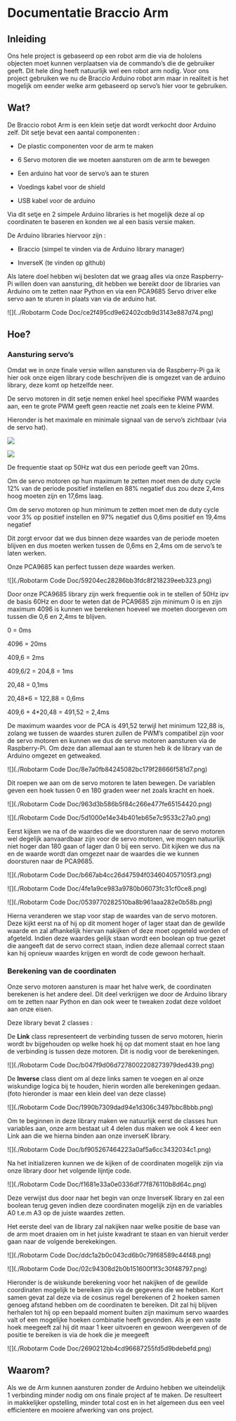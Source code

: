 Documentatie Braccio Arm
========================

Inleiding
---------

Ons hele project is gebaseerd op een robot arm die via de hololens objecten moet
kunnen verplaatsen via de commando’s die de gebruiker geeft. Dit hele ding heeft
natuurlijk wel een robot arm nodig. Voor ons project gebruiken we nu de Braccio
Arduino robot arm maar in realiteit is het mogelijk om eender welke arm
gebaseerd op servo’s hier voor te gebruiken.

Wat?
----

De Braccio robot Arm is een klein setje dat wordt verkocht door Arduino zelf.
Dit setje bevat een aantal componenten :

-   De plastic componenten voor de arm te maken

-   6 Servo motoren die we moeten aansturen om de arm te bewegen

-   Een arduino hat voor de servo’s aan te sturen

-   Voedings kabel voor de shield

-   USB kabel voor de arduino

Via dit setje en 2 simpele Arduino libraries is het mogelijk deze al op
coordinaten te baseren en konden we al een basis versie maken.

De Arduino libraries hiervoor zijn :

-   Braccio (simpel te vinden via de Arduino library manager)

-   InverseK (te vinden op github)

Als latere doel hebben wij besloten dat we graag alles via onze Raspberry-Pi
willen doen van aansturing, dit hebben we bereikt door de libraries van Arduino
om te zetten naar Python en via een PCA9685 Servo driver elke servo aan te
sturen in plaats van via de arduino hat.

![](../Robotarm Code Doc/ce2f495cd9e62402cdb9d3143e887d74.png)

Hoe?
----

### Aansturing servo’s

Omdat we in onze finale versie willen aansturen via de Raspberry-Pi ga ik hier
ook onze eigen library code beschrijven die is omgezet van de arduino library,
deze komt op hetzelfde neer.

De servo motoren in dit setje nemen enkel heel specifieke PWM waardes aan, een
te grote PWM geeft geen reactie net zoals een te kleine PWM.

Hieronder is het maximale en minimale signaal van de servo’s zichtbaar (via de
servo hat).

![](media/428a44e376874244c19a5cf6fb33e58a.jpg)

![](media/6d3c290967e9f8eb105deb0ebad0aa78.jpg)

De frequentie staat op 50Hz wat dus een periode geeft van 20ms.

Om de servo motoren op hun maximum te zetten moet men de duty cycle 12% van de
periode positief instellen en 88% negatief dus zou deze 2,4ms hoog moeten zijn
en 17,6ms laag.

Om de servo motoren op hun minimum te zetten moet men de duty cycle voor 3% op
positief instellen en 97% negatief dus 0,6ms positief en 19,4ms negatief

Dit zorgt ervoor dat we dus binnen deze waardes van de periode moeten blijven en
dus moeten werken tussen de 0,6ms en 2,4ms om de servo’s te laten werken.

Onze PCA9685 kan perfect tussen deze waardes werken.

![](./Robotarm Code Doc/59204ec28286bb3fdc8f218239eeb323.png)

Door onze PCA9685 library zijn werk frequentie ook in te stellen of 50Hz ipv de
basis 60Hz en door te weten dat de PCA9685 zijn minimum 0 is en zijn maximum
4096 is kunnen we berekenen hoeveel we moeten doorgeven om tussen die 0,6 en
2,4ms te blijven.

0 = 0ms

4096 = 20ms

409,6 = 2ms

409,6/2 = 204,8 = 1ms

20,48 = 0,1ms

20,48\*6 = 122,88 = 0,6ms

409,6 + 4\*20,48 = 491,52 = 2,4ms

De maximum waardes voor de PCA is 491,52 terwijl het minimum 122,88 is, zolang
we tussen de waardes sturen zullen de PWM’s compatibel zijn voor de servo
motoren en kunnen we dus de servo motoren aansturen via de Raspberry-Pi. Om deze
dan allemaal aan te sturen heb ik de library van de Arduino omgezet en
getweaked.

![](./Robotarm Code Doc/8e7a0fb84245082bc179f28666f581d7.png)

Dit roepen we aan om de servo motoren te laten bewegen. De variablen geven een
hoek tussen 0 en 180 graden weer net zoals kracht en hoek.

![](./Robotarm Code Doc/963d3b586b5f84c266e477fe65154420.png)

![](./Robotarm Code Doc/5d1000e14e34b401eb65e7c9533c27a0.png)

Eerst kijken we na of de waardes die we doorsturen naar de servo motoren wel
degelijk aanvaardbaar zijn voor de servo motoren, we mogen natuurlijk niet hoger
dan 180 gaan of lager dan 0 bij een servo. Dit kijken we dus na en de waarde
wordt dan omgezet naar de waardes die we kunnen doorsturen naar de PCA9685.

![](./Robotarm Code Doc/b667ab4cc26d47594f034604057105f3.png)

![](./Robotarm Code Doc/4fe1a9ce983a9780b06073fc31cf0ce8.png)

![](./Robotarm Code Doc/0539770282510ba8b961aaa282e0b58b.png)

Hierna veranderen we stap voor stap de waardes van de servo motoren. Deze kijkt
eerst na of hij op dit moment hoger of lager staat dan de gewilde waarde en zal
afhankelijk hiervan nakijken of deze moet opgeteld worden of afgeteld. Indien
deze waardes gelijk staan wordt een boolean op true gezet die aangeeft dat de
servo correct staan, indien deze allemaal correct staan kan hij opnieuw waardes
krijgen en wordt de code gewoon herhaalt.

### Berekening van de coordinaten

Onze servo motoren aansturen is maar het halve werk, de coordinaten berekenen is
het andere deel. Dit deel verkrijgen we door de Arduino library om te zetten
naar Python en dan ook weer te tweaken zodat deze voldoet aan onze eisen.

Deze library bevat 2 classes :

De **Link** class representeert de verbinding tussen de servo motoren, hierin
wordt bv bijgehouden op welke hoek hij op dat moment staat en hoe lang de
verbinding is tussen deze motoren. Dit is nodig voor de berekeningen.

![](./Robotarm Code Doc/b047f9d06d7278002208273979ded439.png)

De **Inverse** class dient om al deze links samen te voegen en al onze
wiskundige logica bij te houden, hierin worden alle berekeningen gedaan. (foto
hieronder is maar een klein deel van deze classe)

![](./Robotarm Code Doc/1990b7309dad94e1d306c3497bbc8bbb.png)

Om te beginnen in deze library maken we natuurlijk eerst de classes hun
variables aan, onze arm bestaat uit 4 delen dus maken we ook 4 keer een Link aan
die we hierna binden aan onze inverseK library.

![](./Robotarm Code Doc/bf905267464223a0af5a6cc3432034c1.png)

Na het initializeren kunnen we de kijken of de coordinaten mogelijk zijn via
onze library door het volgende lijntje code.

![](./Robotarm Code Doc/f1681e33a0e0336df77f876110b8d64c.png)

Deze verwijst dus door naar het begin van onze InverseK library en zal een
boolean terug geven indien deze coordinaten mogelijk zijn en de variables A0
t.e.m A3 op de juiste waardes zetten.

Het eerste deel van de library zal nakijken naar welke positie de base van de
arm moet draaien om in het juiste kwadrant te staan en van hieruit verder gaan
naar de volgende berekekingen.

![](./Robotarm Code Doc/ddc1a2b0c043cd6b0c79f68589c44f48.png)

![](./Robotarm Code Doc/02c94308d2b0b151600f1f3c30f48797.png)

Hieronder is de wiskunde berekening voor het nakijken of de gewilde coordinaten
mogelijk te bereiken zijn via de gegevens die we hebben. Kort samen gevat zal
deze via de cosinus regel berekenen of 2 hoeken samen genoeg afstand hebben om
de coordinaten te bereiken. Dit zal hij blijven herhalen tot hij op een bepaald
moment buiten zijn maximum servo waardes valt of een mogelijke hoeken combinatie
heeft gevonden. Als je een vaste hoek meegeeft zal hij dit maar 1 keer uitvoeren
en gewoon weergeven of de positie te bereiken is via de hoek die je meegeeft

![](./Robotarm Code Doc/2690212bb4cd96687255fd5d9bdebefd.png)

Waarom?
-------

Als we de Arm kunnen aansturen zonder de Arduino hebben we uiteindelijk 1
verbinding minder nodig om ons finale project af te maken. De resulteert in
makkelijker opstelling, minder total cost en in het algemeen dus een veel
efficientere en mooiere afwerking van ons project.
